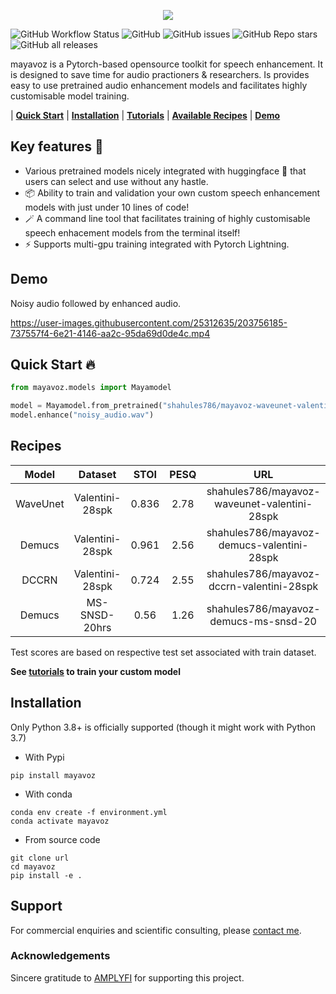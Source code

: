 <p align="center">
  <img src="https://user-images.githubusercontent.com/25312635/195514652-e4526cd1-1177-48e9-a80d-c8bfdb95d35f.png" />
</p>

![GitHub Workflow Status](https://img.shields.io/github/workflow/status/shahules786/enhancer/Enhancer)
![GitHub](https://img.shields.io/github/license/shahules786/enhancer)
![GitHub issues](https://img.shields.io/github/issues/shahules786/enhancer?logo=GitHub)
![GitHub Repo stars](https://img.shields.io/github/stars/shahules786/enhancer?style=social)
![GitHub all releases](https://img.shields.io/github/downloads/shahules786/enhancer/total)

mayavoz is a Pytorch-based opensource toolkit for speech enhancement. It is designed to save time for audio practioners & researchers. Is provides easy to use pretrained audio enhancement models and facilitates highly customisable model training.

| **[Quick Start](#quick-start-fire)** | **[Installation](#installation)** | **[Tutorials](https://github.com/shahules786/enhancer/tree/main/notebooks)** | **[Available Recipes](#recipes)** | **[Demo](#demo)**
## Key features :key:

* Various pretrained models nicely integrated with huggingface 	:hugs: that users can select and use without any hastle.
* :package: Ability to train and validation your own custom speech enhancement models with just under 10 lines of code!
* :magic_wand: A command line tool that facilitates training of highly customisable speech enhacement models from the terminal itself!
* :zap: Supports multi-gpu training integrated with Pytorch Lightning.


## Demo

Noisy audio followed by enhanced audio.

https://user-images.githubusercontent.com/25312635/203756185-737557f4-6e21-4146-aa2c-95da69d0de4c.mp4



## Quick Start :fire:
``` python
from mayavoz.models import Mayamodel

model = Mayamodel.from_pretrained("shahules786/mayavoz-waveunet-valentini-28spk")
model.enhance("noisy_audio.wav")
```

## Recipes

| Model     | Dataset      | STOI    | PESQ  | URL                           |
| :---:     |  :---:       | :---:   | :---: | :---:                         |
| WaveUnet  | Valentini-28spk   | 0.836   | 2.78  |  shahules786/mayavoz-waveunet-valentini-28spk      |
| Demucs    | Valentini-28spk   | 0.961   | 2.56  |  shahules786/mayavoz-demucs-valentini-28spk       |
| DCCRN     | Valentini-28spk   | 0.724   | 2.55  |  shahules786/mayavoz-dccrn-valentini-28spk         |
| Demucs     | MS-SNSD-20hrs  | 0.56 | 1.26  | shahules786/mayavoz-demucs-ms-snsd-20       |

Test scores are based on respective test set associated with train dataset.

**See [tutorials](/notebooks/) to train your custom model**

## Installation
Only Python 3.8+ is officially supported (though it might work with Python 3.7)

- With Pypi
```
pip install mayavoz
```

- With conda

```
conda env create -f environment.yml
conda activate mayavoz
```

- From source code
```
git clone url
cd mayavoz
pip install -e .
```

## Support

For commercial enquiries and scientific consulting, please [contact me](https://shahules786.github.io/).

### Acknowledgements
Sincere gratitude to [AMPLYFI](https://amplyfi.com/) for supporting this project.

